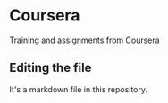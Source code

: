 # Coursera
Training and assignments from Coursera
## Editing the file
It's a markdown file in this repository.
